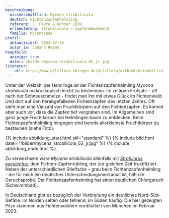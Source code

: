 ```yaml
---
beschreibung:
  wissenschaftlich: Mycena strobilicola
  deutsch: Fichtenzapfenhelmling
  referenz: J. Favre & Kühner 1938
  erlaeuterung: strobilicola = zapfenbewohnend
  familie: Mycenaceae
profil:
  aktualisiert: 2023-02-28
  autor_in: Johann Rejek
hauptbild:
  anzeige: true
  datei: /bilder/mycena_strobilicola_01_jr.jpg
literatur:
  - url: http://www.pilzflora-ehingen.de/pilzflora/arthtml/mstrobilicola.php
---
```

Unter der Vielzahl der Helmlinge ist der Fichtenzapfenhelmling *Mycena strobilicola* makroskopisch leicht zu bestimmen. Im zeitigen Frühjahr - oft nach der Schneeschmelze - findet man ihn mit etwas Glück im Fichtenwald. Und dort auf den herabgefallenen Fichtenzapfen des letzten Jahres. Oft sieht man eine Vielzahl von Fruchtkörpern auf den Fichtenzapfen. Es kommt aber auch vor, dass die Zapfen tief vergraben sind. Im Allgemeinen sind ganz junge Fruchtkörper bei Helmlingen kaum zu entdecken. Beim Fichtenzapfenhelmling hingegen sind bereits allerkleinste Fruchtkörper zu bestaunen (siehe Foto).

{% include abbildung_start.html stil="standard" %}
{% include bild.html datei="/bilder/mycena_strobilicola_02_jr.jpg" %}
{% include abbildung_ende.html %}

Zu verwechseln wäre *Mycena strobilicola* allenfalls mit *[Strobilurus esculentus](/pilze/strobilurus-esculentus-fichtenzapfenrübling)*, dem Fichten-Zapfenrübling, der zur gleichen Zeit fruktifiziert. Neben der unterschiedlichen Stielfarbe – grau beim Fichtenzapfenhelmling - die für mich ein deutliches Unterscheidungsmerkamal ist, hilft die Geruchsprobe. Der Fichtenzapfenhelmling hat einen deutlichen Chlorgeruch (Schwimmbad).

In Deutschland gibt es bezüglich der Verbreitung ein deutliches Nord-Süd-Gefälle. Im Norden selten oder fehlend, im Süden häufig. Die hier gezeigten Pilze stammen aus Fichtenwäldern nordöstlich von München im Februar 2023.